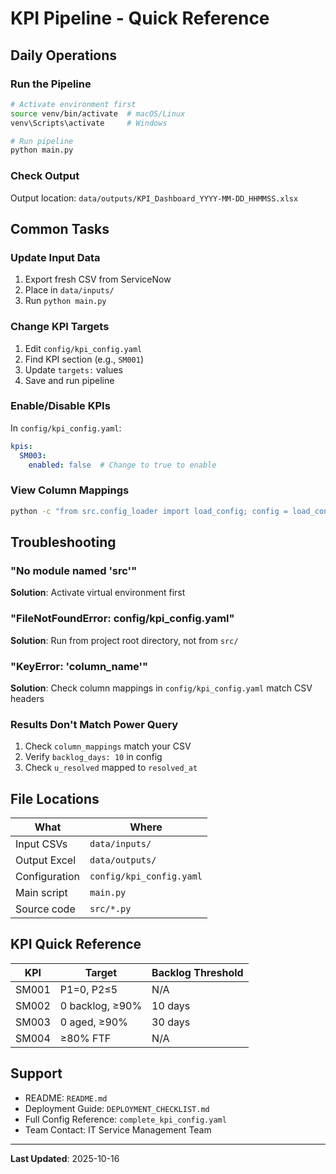 # KPI Pipeline - Quick Reference

## Daily Operations

### Run the Pipeline
```bash
# Activate environment first
source venv/bin/activate  # macOS/Linux
venv\Scripts\activate     # Windows

# Run pipeline
python main.py
```

### Check Output
Output location: `data/outputs/KPI_Dashboard_YYYY-MM-DD_HHMMSS.xlsx`

## Common Tasks

### Update Input Data
1. Export fresh CSV from ServiceNow
2. Place in `data/inputs/`
3. Run `python main.py`

### Change KPI Targets
1. Edit `config/kpi_config.yaml`
2. Find KPI section (e.g., `SM001`)
3. Update `targets:` values
4. Save and run pipeline

### Enable/Disable KPIs
In `config/kpi_config.yaml`:
```yaml
kpis:
  SM003:
    enabled: false  # Change to true to enable
```

### View Column Mappings
```bash
python -c "from src.config_loader import load_config; config = load_config('config/kpi_config.yaml'); print(config['column_mappings'])"
```

## Troubleshooting

### "No module named 'src'"
**Solution**: Activate virtual environment first

### "FileNotFoundError: config/kpi_config.yaml"
**Solution**: Run from project root directory, not from `src/`

### "KeyError: 'column_name'"
**Solution**: Check column mappings in `config/kpi_config.yaml` match CSV headers

### Results Don't Match Power Query
1. Check `column_mappings` match your CSV
2. Verify `backlog_days: 10` in config
3. Check `u_resolved` mapped to `resolved_at`

## File Locations

| What | Where |
|------|-------|
| Input CSVs | `data/inputs/` |
| Output Excel | `data/outputs/` |
| Configuration | `config/kpi_config.yaml` |
| Main script | `main.py` |
| Source code | `src/*.py` |

## KPI Quick Reference

| KPI | Target | Backlog Threshold |
|-----|--------|------------------|
| SM001 | P1=0, P2≤5 | N/A |
| SM002 | 0 backlog, ≥90% | 10 days |
| SM003 | 0 aged, ≥90% | 30 days |
| SM004 | ≥80% FTF | N/A |

## Support

- README: `README.md`
- Deployment Guide: `DEPLOYMENT_CHECKLIST.md`
- Full Config Reference: `complete_kpi_config.yaml`
- Team Contact: IT Service Management Team

---
**Last Updated**: 2025-10-16
